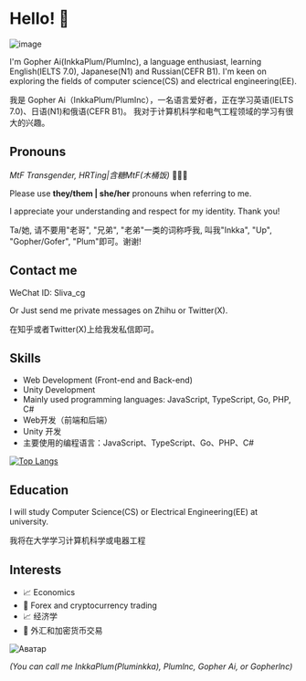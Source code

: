 # Hello! 👋

![image](https://github.com/user-attachments/assets/c60b3896-0c21-4ede-a17f-c25312e8c696)

I'm Gopher Ai(InkkaPlum/PlumInc), a language enthusiast, learning English(IELTS 7.0), Japanese(N1) and Russian(CEFR B1). I'm keen on exploring the fields of computer science(CS) and electrical engineering(EE).

我是 Gopher Ai（InkkaPlum/PlumInc），一名语言爱好者，正在学习英语(IELTS 7.0)、日语(N1)和俄语(CEFR B1)。 我对于计算机科学和电气工程领域的学习有很大的兴趣。

## Pronouns

*MtF Transgender, HRTing|含糖MtF(木桶饭)* 🏳️‍⚧️🍥

Please use **they/them | she/her** pronouns when referring to me. 

I appreciate your understanding and respect for my identity. Thank you!

Ta/她, 请不要用"老哥", "兄弟", "老弟"一类的词称呼我, 叫我"Inkka", "Up", "Gopher/Gofer", "Plum"即可。谢谢!

## Contact me

WeChat ID: Sliva_cg

Or Just send me private messages on Zhihu or Twitter(X).

在知乎或者Twitter(X)上给我发私信即可。

## Skills

- Web Development (Front-end and Back-end)
- Unity Development
- Mainly used programming languages: JavaScript, TypeScript, Go, PHP, C#
- Web开发（前端和后端）
- Unity 开发
- 主要使用的编程语言：JavaScript、TypeScript、Go、PHP、C#

[![Top Langs](https://github-readme-stats.vercel.app/api/top-langs/?username=slumhee&layout=compact)](https://github.com/anuraghazra/github-readme-stats)

## Education

I will study Computer Science(CS) or Electrical Engineering(EE) at university.

我将在大学学习计算机科学或电器工程

## Interests

- 📈 Economics
- 💱 Forex and cryptocurrency trading
- 📈 经济学
- 💱 外汇和加密货币交易

![Аватар](https://avatars.githubusercontent.com/u/101497329?v=4)

*(You can call me InkkaPlum(Pluminkka), Plumlnc, Gopher Ai, or Gopherlnc)*




